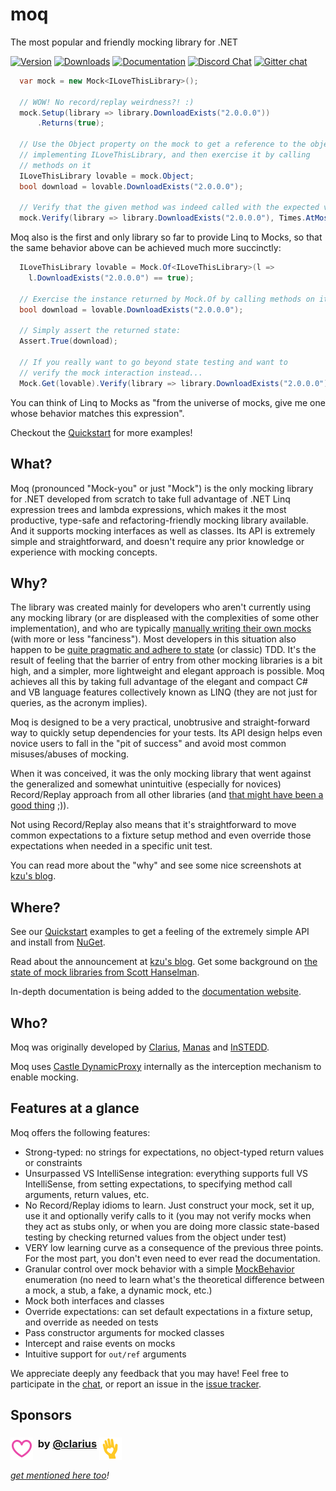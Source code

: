 moq
===

The most popular and friendly mocking library for .NET

[![Version](https://img.shields.io/nuget/vpre/Moq.svg)](https://www.nuget.org/packages/Moq)
[![Downloads](https://img.shields.io/nuget/dt/Moq.svg)](https://www.nuget.org/packages/Moq)
[![Documentation](https://img.shields.io/badge/docs-website-%23fc0)](http://moq.github.io/moq4/)
[![Discord Chat](https://img.shields.io/badge/chat-on%20discord-7289DA.svg)](https://discord.gg/8PtpGdu)
[![Gitter chat](https://img.shields.io/badge/chat-on%20gitter-753A88.svg)](https://gitter.im/moq/moq)


```csharp
  var mock = new Mock<ILoveThisLibrary>();

  // WOW! No record/replay weirdness?! :)
  mock.Setup(library => library.DownloadExists("2.0.0.0"))
      .Returns(true);

  // Use the Object property on the mock to get a reference to the object
  // implementing ILoveThisLibrary, and then exercise it by calling
  // methods on it
  ILoveThisLibrary lovable = mock.Object;
  bool download = lovable.DownloadExists("2.0.0.0");

  // Verify that the given method was indeed called with the expected value at most once
  mock.Verify(library => library.DownloadExists("2.0.0.0"), Times.AtMostOnce());
```

Moq also is the first and only library so far to provide Linq to Mocks, so that the same behavior above can be achieved much more succinctly:

```csharp
  ILoveThisLibrary lovable = Mock.Of<ILoveThisLibrary>(l =>
    l.DownloadExists("2.0.0.0") == true);

  // Exercise the instance returned by Mock.Of by calling methods on it...
  bool download = lovable.DownloadExists("2.0.0.0");

  // Simply assert the returned state:
  Assert.True(download);
  
  // If you really want to go beyond state testing and want to 
  // verify the mock interaction instead...
  Mock.Get(lovable).Verify(library => library.DownloadExists("2.0.0.0"));
```

You can think of Linq to Mocks as "from the universe of mocks, give me one whose behavior matches this expression".

Checkout the [Quickstart](https://github.com/Moq/moq4/wiki/Quickstart) for more examples!

## What?

Moq (pronounced "Mock-you" or just "Mock") is the only mocking library for .NET developed from scratch to take full advantage of .NET Linq expression trees and lambda expressions, which makes it the most productive, type-safe and refactoring-friendly mocking library available. And it supports mocking interfaces as well as classes. Its API is extremely simple and straightforward, and doesn't require any prior knowledge or experience with mocking concepts.

## Why?

The library was created mainly for developers who aren't currently using any mocking library (or are displeased with the complexities of some other implementation), and who are typically [manually writing their own mocks](https://web.archive.org/web/20200920165817/http://blogs.clariusconsulting.net/kzu/mocks-stubs-and-fakes-its-a-continuum/) (with more or less "fanciness"). Most developers in this situation also happen to be [quite pragmatic and adhere to state](https://web.archive.org/web/20200414170510/http://blogs.clariusconsulting.net/kzu/state-testing-vs-interaction-testing/) (or classic) TDD. It's the result of feeling that the barrier of entry from other mocking libraries is a bit high, and a simpler, more lightweight and elegant approach is possible. Moq achieves all this by taking full advantage of the elegant and compact C# and VB language features collectively known as LINQ (they are not just for queries, as the acronym implies).

Moq is designed to be a very practical, unobtrusive and straight-forward way to quickly setup dependencies for your tests. Its API design helps even novice users to fall in the "pit of success" and avoid most common misuses/abuses of mocking. 

When it was conceived, it was the only mocking library that went against the generalized and somewhat unintuitive (especially for novices) Record/Replay approach from all other libraries (and [that might have been a good thing](https://web.archive.org/web/20200920165939/http://blogs.clariusconsulting.net/kzu/whats-wrong-with-the-recordreplyverify-model-for-mocking-frameworks/) ;)).

Not using Record/Replay also means that it's straightforward to move common expectations to a fixture setup method and even override those expectations when needed in a specific unit test.

You can read more about the "why" and see some nice screenshots at [kzu's blog](https://web.archive.org/web/20200920164302/http://blogs.clariusconsulting.net/kzu/why-do-we-need-yet-another-net-mocking-framework/).

## Where?

See our [Quickstart](https://github.com/Moq/moq4/wiki/Quickstart) examples to get a feeling of the extremely simple API and install from [NuGet](http://nuget.org/packages/moq).

Read about the announcement at [kzu's blog](https://web.archive.org/web/20201130233544/http://blogs.clariusconsulting.net/kzu/linq-to-mock-moq-is-born/). Get some background on [the state of mock libraries from Scott Hanselman](http://www.hanselman.com/blog/MoqLinqLambdasAndPredicatesAppliedToMockObjects.aspx).

In-depth documentation is being added to the [documentation website](http://moq.github.io/moq4/).


## Who?

Moq was originally developed by [Clarius](http://www.clariusconsulting.net), [Manas](http://www.manas.com.ar) and [InSTEDD](http://www.instedd.org).

Moq uses [Castle DynamicProxy](http://www.castleproject.org/projects/dynamicproxy/) internally as the interception mechanism to enable mocking.

## Features at a glance
Moq offers the following features:
* Strong-typed: no strings for expectations, no object-typed return values or constraints
* Unsurpassed VS IntelliSense integration: everything supports full VS IntelliSense, from setting expectations, to specifying method call arguments, return values, etc.
* No Record/Replay idioms to learn. Just construct your mock, set it up, use it and optionally verify calls to it (you may not verify mocks when they act as stubs only, or when you are doing more classic state-based testing by checking returned values from the object under test)
* VERY low learning curve as a consequence of the previous three points. For the most part, you don't even need to ever read the documentation.
* Granular control over mock behavior with a simple [MockBehavior](https://www.fuget.org/packages/Moq/4.16.1/lib/netstandard2.1/Moq.dll/Moq/MockBehavior) enumeration (no need to learn what's the theoretical difference between a mock, a stub, a fake, a dynamic mock, etc.)
* Mock both interfaces and classes
* Override expectations: can set default expectations in a fixture setup, and override as needed on tests
* Pass constructor arguments for mocked classes
* Intercept and raise events on mocks
* Intuitive support for ```out/ref``` arguments

We appreciate deeply any feedback that you may have! Feel free to participate in the [chat], or report an issue in the [issue tracker].

 [chat]:
 https://discord.gg/8PtpGdu
 "Moq channel on Discord"

 [issue tracker]:
 https://github.com/moq/moq4/issues
 "Moq issue tracker on GitHub"

## Sponsors

<h3 style="vertical-align: text-top" id="by-clarius">
<img src="https://raw.githubusercontent.com/devlooped/oss/main/assets/images/sponsors.svg" alt="sponsors" height="36" width="36" style="vertical-align: text-top; border: 0px; padding: 0px; margin: 0px">&nbsp;&nbsp;by&nbsp;<a href="https://github.com/clarius">@clarius</a>&nbsp;<img src="https://raw.githubusercontent.com/clarius/branding/main/logo/logo.svg" alt="sponsors" height="36" width="36" style="vertical-align: text-top; border: 0px; padding: 0px; margin: 0px">
</h3>

*[get mentioned here too](https://github.com/sponsors/devlooped)!*
